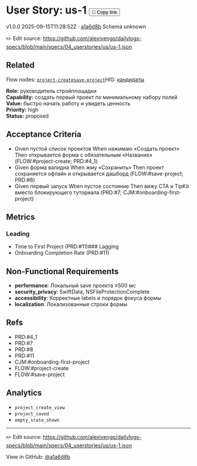 # User Story: us-1 <button class="copy-link" aria-label="Copy page link" onclick="window.spechubCopyLink && window.spechubCopyLink()">🔗 Copy link</button>

<p class="badges">
  <span class="badge version">v1.0.0</span>
  <span class="badge build">2025-09-15T11:28:52Z · <a href="https://github.com/alexivengo/dailylogs-specs/commit/a1a6d8b" target="_blank" rel="noopener" class="sha">a1a6d8b</a></span>
  <span class="badge schema unknown">Schema unknown</span>
</p>

✏️ Edit source: https://github.com/alexivengo/dailylogs-specs/blob/main/specs/04_userstories/us/us-1.json
## Related
Flow nodes:
<span class="chip">[`project-create`](../flow/nodes/project-create.md)</span><span class="chip">[`save-project`](../flow/nodes/save-project.md)</span>HIG: <span class="chip"><a href="../hig/us-1.md">кандидаты</a></span>

**Role:** руководитель стройплощадки  
**Capability:** создать первый проект по минимальному набору полей  
**Value:** быстро начать работу и увидеть ценность  
**Priority:** high  
**Status:** proposed

## Acceptance Criteria
- Given пустой список проектов When нажимаю «Создать проект» Then открывается форма с обязательным «Название» (FLOW:#project-create; PRD:#4_1)
- Given форма валидна When жму «Сохранить» Then проект сохраняется офлайн и открывается дашборд (FLOW:#save-project; PRD:#8)
- Given первый запуск When пустое состояние Then вижу CTA и TipKit вместо блокирующего туториала (PRD:#7; CJM:#onboarding-first-project)

## Metrics
### Leading
- Time to First Project (PRD:#11)### Lagging
- Onboarding Completion Rate (PRD:#11)
## Non-Functional Requirements
- **performance**: Локальный save проекта ≤500 мс
- **security_privacy**: SwiftData, NSFileProtectionComplete
- **accessibility**: Корректные labels и порядок фокуса формы
- **localization**: Локализованные строки формы

## Refs
- PRD:#4_1
- PRD:#7
- PRD:#8
- PRD:#11
- CJM:#onboarding-first-project
- FLOW:#project-create
- FLOW:#save-project

## Analytics
- `project_create_view`
- `project_saved`
- `empty_state_shown`

---
✏️ Edit source: https://github.com/alexivengo/dailylogs-specs/blob/main/specs/04_userstories/us/us-1.json

<p class="page-meta">
  View in GitHub: <a href="https://github.com/alexivengo/dailylogs-specs/commit/a1a6d8b" target="_blank" rel="noopener">@a1a6d8b</a></p>
